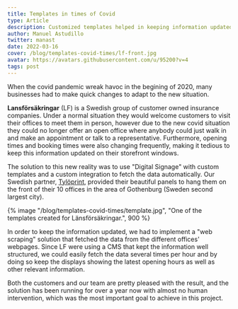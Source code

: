```yaml
---
title: Templates in times of Covid
type: Article
description: Customized templates helped in keeping information updated automatically during COVID-19.
author: Manuel Astudillo
twitter: manast
date: 2022-03-16
cover: /blog/templates-covid-times/lf-front.jpg
avatar: https://avatars.githubusercontent.com/u/95200?v=4
tags: post
---
```


When the covid pandemic wreak havoc in the begining of 2020, many businesses had to make quick changes to adapt to the
new situation.

**Lansförsäkringar** (LF) is a Swedish group of customer owned insurance companies. Under a normal situation they would welcome customers to visit their offices to meet them in person, however due to the new covid situation they could no longer offer an open office where anybody could just walk in and make an appointment or talk to a representative. Furthermore, opening times and booking times were also changing frequently, making it tedious to keep this information updated on their storefront windows.

The solution to this new reality was to use "Digital Signage" with custom templates and a custom integration to fetch the data automatically. Our
Swedish partner, [Tylöprint](https://tyloprint.se), provided their beautiful panels to hang them on the front of their 10 offices in the area of
Gothenburg (Sweden second largest city).

{% image "/blog/templates-covid-times/template.jpg", "One of the templates created for Länsförsäkringar.", 900 %}

In order to keep the information updated, we had to implement a "web scraping" solution that fetched the data from the different offices' webpages.
Since LF were using a CMS that kept the information well structured, we could easily fetch the data several times per hour and by doing so keep the displays
showing the latest opening hours as well as other relevant information.

Both the customers and our team are pretty pleased with the result, and the solution has been running for over a year now with almost no human
intervention, which was the most important goal to achieve in this project.
